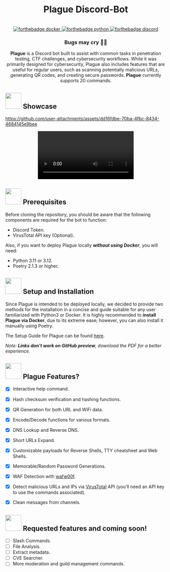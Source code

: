 <h1 align="center">Plague Discord-Bot</h1>

<div align="center">
    <br>
    <a href="https://www.docker.com/">
        <img src="https://img.shields.io/badge/docker-%230db7ed.svg?style=for-the-badge&logo=docker&logoColor=white" alt="forthebadge docker"/>
    </a>
    <a href="https://www.python.org/downloads/release/python-3120/">
        <img src="https://img.shields.io/badge/python-3670A0?style=for-the-badge&logo=python&logoColor=ffdd54" alt="forthebadge python"/>
    </a>
    <a href="https://discord.com/">
        <img src="https://img.shields.io/badge/Discord-%235865F2.svg?style=for-the-badge&logo=discord&logoColor=white" alt="forthebadge discord"/>
    </a>
    <h3>Bugs may cry 🐛🔥</h3>
</div>

  <p align="center">
<b>Plague</b> is a Discord bot built to assist with common tasks in penetration testing, CTF challenges, and cybersecurity workflows. While it was primarily designed for cybersecurity, Plague also includes features that are useful for regular users, such as scanning potentially malicious URLs, generating QR codes, and creating secure passwords. <b>Plague</b> currently supports 20 commands.
  </p>
</p>

## <img src="https://play.pokemonshowdown.com/sprites/gen5ani/snorlax.gif" width="50px" height="50px"> Showcase

https://github.com/user-attachments/assets/dd16fdbe-70ba-4fbc-8434-4684145e9bee

<div align="center">
    <video src="media/Bot Showcase First Release.mp4" alt="Bot Showcase Video">
</div>


## <img src="https://play.pokemonshowdown.com/sprites/gen5ani/klinklang.gif" width="50px" height="50px"> Prerequisites

Before cloning the repository, you should be aware that the following components are required for the bot to function:

- Discord Token.
- VirusTotal API key (Optional).

Also, if you want to deploy Plague locally ***without using Docker***, you will need:
- Python 3.11 or 3.12.
- Poetry 2.1.3 or higher.

## <img src="https://play.pokemonshowdown.com/sprites/gen5ani/alakazam-mega.gif" width="50px" height="50px"> Setup and Installation

Since Plague is intended to be deployed locally, we decided to provide two methods for the installation in a concise and guide suitable for any user familiarized with Python3 or Docker. It is highly recommended to **install Plague via Docker**, due to its extreme ease; however, you can also install it manually using Poetry.

The Setup Guide for Plague can be found [here](https://github.com/DevPlague/Plague-Discord-Bot/blob/main/docs/Setup%20Guide%20for%20Plague-bot.pdf). 

_Note: **Links don't work on GitHub preview**, download the PDF for a better experience._

## <img src="https://play.pokemonshowdown.com/sprites/gen5ani/marowak-alola.gif" width="50px" height="50px"> Plague Features?
- [x] Interactive help command.
- [x] Hash checksum verification and hashing functions.
- [x] QR Generation for both URL and WiFi data.
- [x] Encode/Decode functions for various formats.
- [x] DNS Lookup and Reverse DNS.
- [x] Short URLs Expand.
- [X] Customizable payloads for Reverse Shells, TTY cheatsheet and Web Shells. 
- [X] Memorable/Random Password Generations.
- [x] WAF Detection with [wafw00f](https://github.com/EnableSecurity/wafw00f).
- [x] Detect malicious URLs and IPs via [VirusTotal](https://www.virustotal.com/gui/home/upload) API (you'll need an API key to use the commands associated).
- [X] Clean messages from channels.


## <img src="https://play.pokemonshowdown.com/sprites/gen5ani/conkeldurr.gif" width="50px" height="50px"> Requested features and coming soon!
- [ ] Slash Commands.
- [ ] File Analysis.
- [ ] Extract metadata.
- [ ] CVE Searcher.
- [ ] More moderation and guild management commands.
